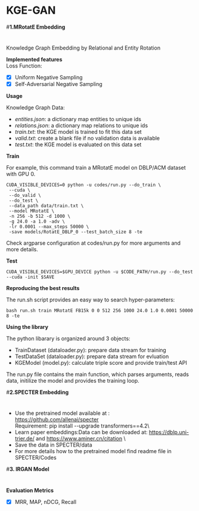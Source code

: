 # KGE-GAN
#**1.MRotatE Embedding**

#
Knowledge Graph Embedding by Relational and Entity Rotation

**Implemented features**\
Loss Function:

 - [x] Uniform Negative Sampling
 - [x] Self-Adversarial Negative Sampling

**Usage**

Knowledge Graph Data:
 - *entities.json*: a dictionary map entities to unique ids
 - *relations.json*: a dictionary map relations to unique ids
 - *train.txt*: the KGE model is trained to fit this data set
 - *valid.txt*: create a blank file if no validation data is available
 - *test.txt*: the KGE model is evaluated on this data set

**Train**

For example, this command train a MRotatE model on DBLP/ACM dataset with GPU 0.
```
CUDA_VISIBLE_DEVICES=0 python -u codes/run.py --do_train \
 --cuda \
 --do_valid \
 --do_test \
 --data_path data/train.txt \
 --model MRotatE \
 -n 256 -b 512 -d 1000 \
 -g 24.0 -a 1.0 -adv \
 -lr 0.0001 --max_steps 50000 \
 -save models/RotatE_DBLP_0 --test_batch_size 8 -te
```
   Check argparse configuration at codes/run.py for more arguments and more details.

**Test**

    CUDA_VISIBLE_DEVICES=$GPU_DEVICE python -u $CODE_PATH/run.py --do_test --cuda -init $SAVE

**Reproducing the best results**


The run.sh script provides an easy way to search hyper-parameters:

    bash run.sh train MRotatE FB15k 0 0 512 256 1000 24.0 1.0 0.0001 50000 8 -te



**Using the library**

The python libarary is organized around 3 objects:

 - TrainDataset (dataloader.py): prepare data stream for training
 - TestDataSet (dataloader.py): prepare data stream for evluation
 - KGEModel (model.py): calculate triple score and provide train/test API

The run.py file contains the main function, which parses arguments, reads data, initilize the model and provides the training loop.


#**2.SPECTER  Embedding**
#
- Use the pretrained model available at : https://github.com/allenai/specter    \
 Requirement: pip install --upgrade transformers==4.2\
- Learn paper embeddings:Data can be downloaded at: https://dblp.uni-trier.de/  and https://www.aminer.cn/citation \
- Save  the data in SPECTER/data
-  For more details how to  the pretrained model find readme file in SPECTER/Codes 
 
#**3. IRGAN Model**
#




**Evaluation Metrics**

 - [x] MRR, MAP, nDCG, Recall


